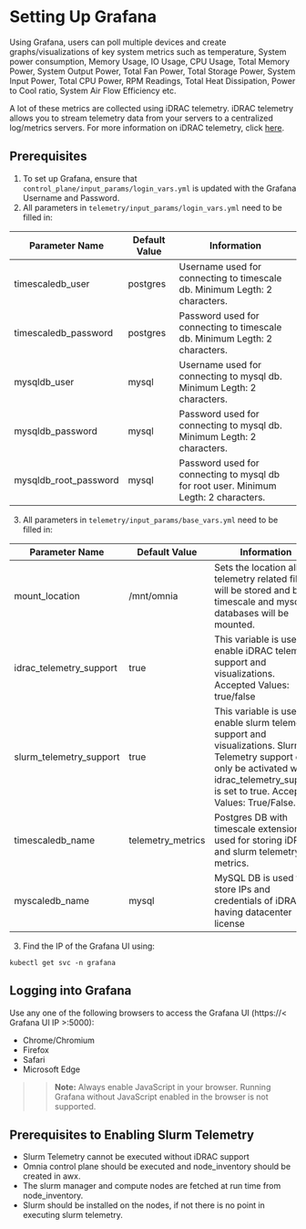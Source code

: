 # Setting Up Grafana

Using Grafana, users can poll multiple devices and create graphs/visualizations of key system metrics such as temperature, System power consumption, Memory Usage, IO Usage, CPU Usage, Total Memory Power, System Output Power, Total Fan Power, Total Storage Power, System Input Power, Total CPU Power, RPM Readings, Total Heat Dissipation, Power to Cool ratio, System Air Flow Efficiency etc.

A lot of these metrics are collected using iDRAC telemetry. iDRAC telemetry allows you to stream telemetry data from your servers to a centralized log/metrics servers. For more information on iDRAC telemetry, click [here](https://github.com/dell/iDRAC-Telemetry-Scripting).

## Prerequisites

1. To set up Grafana, ensure that `control_plane/input_params/login_vars.yml` is updated with the Grafana Username and Password.
2. All parameters in `telemetry/input_params/login_vars.yml` need to be filled in:

| Parameter Name        | Default Value | Information |
|-----------------------|---------------|-------------|
| timescaledb_user      | postgres      |  Username used for connecting to timescale db. Minimum Legth: 2 characters.          |
| timescaledb_password  | postgres      |  Password used for connecting to timescale db. Minimum Legth: 2 characters.           |
| mysqldb_user          | mysql         |  Username used for connecting to mysql db. Minimum Legth: 2 characters.         |
| mysqldb_password      | mysql         |  Password used for connecting to mysql db. Minimum Legth: 2 characters.            |
| mysqldb_root_password | mysql         |  Password used for connecting to mysql db for root user. Minimum Legth: 2 characters.         |

3. All parameters in `telemetry/input_params/base_vars.yml` need to be filled in:

| Parameter Name          | Default Value     | Information |
|-------------------------|-------------------|-------------|
| mount_location          | /mnt/omnia        | Sets the location all telemetry related files will be stored and both timescale and mysql databases will be mounted.            |
| idrac_telemetry_support | true              | This variable is used to enable iDRAC telemetry support and visualizations. Accepted Values: true/false            |
| slurm_telemetry_support | true              | This variable is used to enable slurm telemetry support and visualizations. Slurm Telemetry support can only be activated when idrac_telemetry_support is set to true. Accepted Values: True/False.        |
| timescaledb_name        | telemetry_metrics | Postgres DB with timescale extension is used for storing iDRAC and slurm telemetry metrics.            |
| myscaledb_name          | mysql             | MySQL DB is used to store IPs and credentials of iDRACs having datacenter license           |

3. Find the IP of the Grafana UI using:
 
`kubectl get svc -n grafana`

## Logging into Grafana

Use any one of the following browsers to access the Grafana UI (https://< Grafana UI IP >:5000):
* Chrome/Chromium
* Firefox
* Safari
* Microsoft Edge

>> __Note:__ Always enable JavaScript in your browser. Running Grafana without JavaScript enabled in the browser is not supported.

## Prerequisites to Enabling Slurm Telemetry

* Slurm Telemetry cannot be executed without iDRAC support
* Omnia control plane should be executed and node_inventory should be created in awx.
* The slurm manager and compute nodes are fetched at run time from node_inventory.
* Slurm should be installed on the nodes, if not there is no point in executing slurm telemetry.




